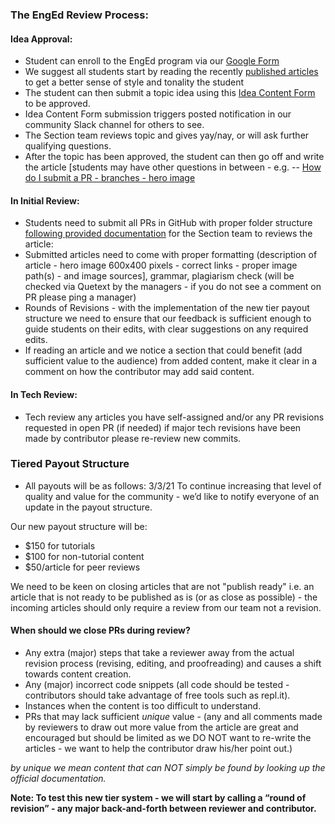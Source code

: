 ### The EngEd Review Process:
#### Idea Approval:
- Student can enroll to the EngEd program via our [Google Form](https://docs.google.com/forms/d/e/1FAIpQLSfTbj3kqvEJEb5RLjqJurfbHa8ckzQx0CjRzaizblue9ZOK5A/viewform?usp=sf_link)
- We suggest all students start by reading the recently [published articles](/) to get a better sense of style and tonality the student
- The student can then submit a topic idea using this [Idea Content Form](https://github.com/section-io/engineering-education/issues/new?assignees=&labels=topic+suggestion&template=enged-content-idea-suggestion.md&title=) to be approved.
- Idea Content Form submission triggers posted notification in our community Slack channel for others to see.
- The Section team reviews topic and gives yay/nay, or will ask further qualifying questions.
- After the topic has been approved, the student can then go off and write the article [students may have other questions in between - e.g. -- [How do I submit a PR - branches - hero image](/blob/master/CONTRIBUTING.md)

#### In Initial Review:
- Students need to submit all PRs in GitHub with proper folder structure [following provided documentation](/blob/master/UPLOAD_INSTRUCTIONS.md) for the Section team to reviews the article:
- Submitted articles need to come with proper formatting (description of article - hero image 600x400 pixels - correct links - proper image path(s) - and image sources], grammar, plagiarism check (will be checked via Quetext by the managers - if you do not see a comment on PR please ping a manager)
- Rounds of Revisions - with the implementation of the new tier payout structure we need to ensure that our feedback is sufficient enough to guide students on their edits, with clear suggestions on any required edits.
- If reading an article and we notice a section that could benefit (add sufficient value to the audience) from added content, make it clear in a comment on how the contributor may add said content.

#### In Tech Review:
- Tech review any articles you have self-assigned and/or any PR revisions requested in open PR (if needed) if major tech revisions have been made by contributor please re-review new commits.

### Tiered Payout Structure
- All payouts will be as follows:
3/3/21
To continue increasing that level of quality and value for the community - we’d like to notify everyone of an update in the payout structure. 

Our new payout structure will be:

- $150 for tutorials
- $100 for non-tutorial content
- $50/article for peer reviews

We need to be keen on closing articles that are not "publish ready" i.e. an article that is not ready to be published as is (or as close as possible) - the incoming articles should only require a review from our team not a revision.

#### When should we close PRs during review?
- Any extra (major) steps that take a reviewer away from the actual revision process (revising, editing, and proofreading) and causes a shift towards content creation.
- Any (major) incorrect code snippets (all code should be tested - contributors should take advantage of free tools such as repl.it).
- Instances when the content is too difficult to understand.
- PRs that may lack sufficient *unique* value - (any and all comments made by reviewers to draw out more value from the article are great and encouraged but should be limited as we DO NOT want to re-write the articles - we want to help the contributor draw his/her point out.)

*by unique we mean content that can NOT simply be found by looking up the official documentation.*

**Note: To test this new tier system - we will start by calling a “round of revision” - any major back-and-forth between reviewer and contributor.**
